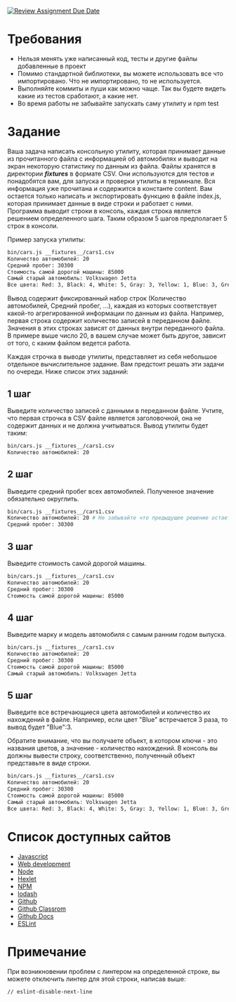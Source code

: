 [![Review Assignment Due Date](https://classroom.github.com/assets/deadline-readme-button-24ddc0f5d75046c5622901739e7c5dd533143b0c8e959d652212380cedb1ea36.svg)](https://classroom.github.com/a/CvNvKdDf)
# Требования

* Нельзя менять уже написанный код, тесты и другие файлы добавленные в проект
* Помимо стандартной библиотеки, вы можете использовать все что импортировано. Что не импортировано, то не используется.
* Выполняйте коммиты и пуши как можно чаще. Так вы будете видеть какие из тестов сработают, а какие нет.
* Во время работы не забывайте запускать саму утилиту и npm test

# Задание

Ваша задача написать консольную утилиту, которая принимает данные из прочитанного файла с информацией об автомобилях и выводит на экран некоторую статистику по данным из файла. Файлы хранятся в директории *__fixtures__* в формате CSV. Они используются для тестов и понадобятся вам, для запуска и проверки утилиты в терминале. Вся информация уже прочитана и содержится в константе content. Вам остается только написать и экспортировать функцию в файле index.js, которая принимает данные в виде строки и работает с ними. Программа выводит строки в консоль, каждая строка является решением определенного шага. Таким образом 5 шагов предполагает 5 строк в консоли.

Пример запуска утилиты:

```bash
bin/cars.js __fixtures__/cars1.csv
Количество автомобилей: 20
Средний пробег: 30300
Стоимость самой дорогой машины: 85000
Самый старый автомобиль: Volkswagen Jetta
Все цвета: Red: 3, Black: 4, White: 5, Gray: 3, Yellow: 1, Blue: 3, Green: 1
```

Вывод содержит фиксированный набор строк (Количество автомобилей, Средний пробег, ...), каждая из которых соответствует какой-то агрегированной информации по данным из файла. Например, первая строка содержит количество записей в переданном файле. Значения в этих строках зависят от данных внутри переданного файла. В примере выше число 20, в вашем случае может быть другое, зависит от того, с каким файлом ведется работа.

Каждая строчка в выводе утилиты, представляет из себя небольшое отдельное вычислительное задание. Вам предстоит решать эти задачи по очереди. Ниже список этих заданий:

## 1 шаг

Выведите количество записей с данными в переданном файле. Учтите, что первая строчка в CSV файле является заголовочной, она не содержит данных и не должна учитываться. Вывод утилиты будет таким:

```bash
bin/cars.js __fixtures__/cars1.csv
Количество автомобилей: 20
```

## 2 шаг

Выведите средний пробег всех автомобилей. Полученное значение обязательно округлить.

```bash
bin/cars.js __fixtures__/cars1.csv
Количество автомобилей: 20 # Не забывайте что предыдущее решение остается работать
Средний пробег: 30300
```

## 3 шаг

Выведите стоимость самой дорогой машины.

```bash
bin/cars.js __fixtures__/cars1.csv
Количество автомобилей: 20
Средний пробег: 30300
Стоимость самой дорогой машины: 85000
```

## 4 шаг

Выведите марку и модель автомобиля с самым ранним годом выпуска.

```bash
bin/cars.js __fixtures__/cars1.csv
Количество автомобилей: 20
Средний пробег: 30300
Стоимость самой дорогой машины: 85000
Самый старый автомобиль: Volkswagen Jetta
```

## 5 шаг

Выведите все встречающиеся цвета автомобилей и количество их нахождений в файле. Например, если цвет "Blue" встречается 3 раза, то вывод будет "Blue":3.

Обратите внимание, что вы получаете объект, в котором ключи - это названия цветов, а значение - количество нахождений. В консоль вы должны вывести строку, соответственно, полученный объект представьте в виде строки.

```bash
bin/cars.js __fixtures__/cars1.csv
Количество автомобилей: 20
Средний пробег: 30300
Стоимость самой дорогой машины: 85000
Самый старый автомобиль: Volkswagen Jetta
Все цвета: Red: 3, Black: 4, White: 5, Gray: 3, Yellow: 1, Blue: 3, Green: 1
```

# Список доступных сайтов

- [Javascript](https://developer.mozilla.org/ru/docs/Learn/JavaScript)
- [Web development](https://developer.mozilla.org/en-US/docs/Learn)
- [Node](https://nodejs.org/ru/docs)
- [Hexlet](https://hexlet.io)
- [NPM](https://docs.npmjs.com/)
- [lodash](https://lodash.com/docs)
- [Github](https://github.com/)
- [Github Classrom](https://classroom.github.com/)
- [Github Docs](https://docs.github.com/ru)
- [ESLint](https://eslint.org/docs/latest/)

# Примечание

При возникновении проблем с линтером на определенной строке, вы можете отключить линтер для этой строки, написав выше:
```bash
// eslint-disable-next-line
```
